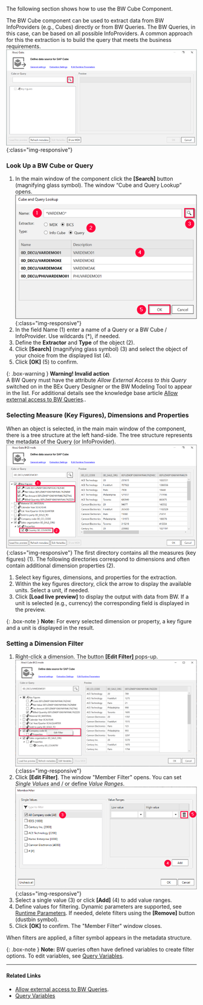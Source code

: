 
The following section shows how to use the BW Cube Component. <br>

The BW Cube component can be used to extract data from BW InfoProviders (e.g., Cubes) directly or from BW Queries. The BW Queries, in this case, can be based on all possible InfoProviders.
A common approach for this the extraction is to build the query that meets the business requirements.
![Bw-Cube-Data-Source](/img/content/Bw-Cube-Data-Source.png){:class="img-responsive"}

### Look Up a BW Cube or Query

1. In the main window of the component click the **[Search]** button (magnifying glass symbol). The window “Cube and Query Lookup” opens.
![Look-Up-Cube](/img/content/Look-Up-Cube.png){:class="img-responsive"}
2. In the field Name (1) enter a name of a Query or a BW Cube / InfoProvider. Use wildcards (*), if needed.
3. Define the **Extractor** and **Type** of the object (2).
4. Click **[Search]** (magnifying glass symbol) (3) and select the object of your choice from the displayed list (4).
5. Click **[OK]** (5) to confirm.

{: .box-warning }
**Warning! Invalid action**<br>
 A BW Query must have the attribute *Allow External Access to this Query* switched on in the BEx Query Designer or the BW Modeling Tool to appear in the list.
 For additional details see the knowledge base article [Allow external access to BW Queries](https://kb.theobald-software.com/general/allow-external-access-to-bw-queries)..
 
### Selecting Measure (Key Figures), Dimensions and Properties
When an object is selected, in the main main window of the component, there is a tree structure at the left hand-side. 
The tree structure represents the metadata of the Query (or InfoProvider). <br>
![Cube-Details](/img/content/XU-Tableau-BExQuery.png){:class="img-responsive"}
The first directory contains all the measures (key figures) (1). 
The following directories correspond to dimensions and often contain additional dimension properties (2). <br>

1. Select key figures, dimensions, and properties for the extraction.
2. Within the key figures directory, click the arrow to display the available units. Select a unit, if needed.
3. Click **[Load live preview]** to display the output with data from BW. If a unit is selected (e.g., currency) the corresponding field is displayed in the preview.

{: .box-note }
**Note:** For every selected dimension or property, a key figure and a unit is displayed in the result. 

### Setting a Dimension Filter 
1. Right-click a dimension. The button **[Edit Filter]** pops-up.
![Query Filter](/img/content/cube-query-filter.png){:class="img-responsive"}
2. Click **[Edit Filter]**. The window "Member Filter" opens. You can set *Single Values* and / or define *Value Ranges*.
![Query Filter Define](/img/content/xfa/xfa_cube-query-filter-def.png){:class="img-responsive"}
3. Select a single value (3) or  click **[Add]** (4) to add value ranges.
4. Define values for filtering. Dynamic parameters are supported, see [Runtime Parameters](./edit-runtime-parameters). If needed, delete filters using the **[Remove]** button (dustbin symbol).
5. Click **[OK]** to confirm. The "Member Filter" window closes.

When filters are applied, a filter symbol appears in the metadata structure.

{: .box-note }
**Note:** BW queries often have defined variables to create filter options. To edit variables, see [Query Variables](./variables).
 
*****
#### Related Links
- [Allow external access to BW Queries](https://kb.theobald-software.com/general/allow-external-access-to-bw-queries).
- [Query Variables](./variables)
